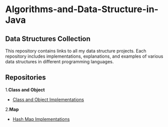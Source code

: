 # Algorithms-and-Data-Structure-in-Java

## Data Structures Collection

This repository contains links to all my data structure projects. Each repository includes implementations, explanations, and examples of various data structures in different programming languages.

## Repositories

1.**Class and Object**
   - [Class and Object Implementations](https://github.com/veenanikhar/Page-Turner-Tracker.git)

2.**Map**
   - [Hash Map Implementations](https://github.com/veenanikhar/Page-Turner-Tracker.git)
